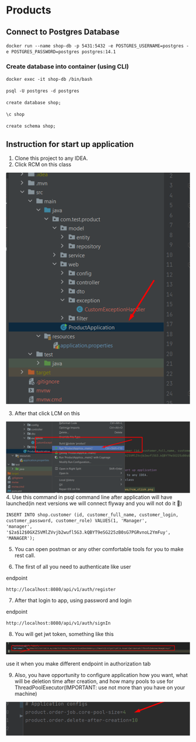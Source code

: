 ﻿# Products

## Connect to Postgres Database

```
docker run --name shop-db -p 5431:5432 -e POSTGRES_USERNAME=postgres -e POSTGRES_PASSWORD=postgres postgres:14.1
```

### Create database into container (using CLI)

```
docker exec -it shop-db /bin/bash

psql -U postgres -d postgres

create database shop;

\c shop

create schema shop;
```

## Instruction for start up application

1. Clone this project to any IDEA.
2. Click RCM on this class

![rcm_click.png](images/rcm_click.png)

3. After that click LCM on this

![lcm_click.png](images/lcm_click.png)
4. Use this command in psql command line after application will have launched(in next versions we will connect flyway and you will not do it 🙂)
```
INSERT INTO shop.customer (id, customer_full_name, customer_login, customer_password, customer_role) VALUES(1, 'Manager',
'manager', '$2a$12$0GXZSVMlZVvjb2wufl5G3.kQBYT9eSG225zB0sG7PGRvnoL2YmFuy', 'MANAGER');
```

5. You can open postman or any other comfortable tools for you to make
   rest call.

6. The first of all you need to authenticate like user

endpoint

```
http://localhost:8080/api/v1/auth/register
```

7. After that login to app, using password and login

endpoint

```
http://localhost:8080/api/v1/auth/signIn
```

8. You will get jwt token, something like this

![jwt_token.png](images/jwt_token.png)

use it when you make different endpoint in authorization tab

9. Also, you have opportunity to configure application how you want,
   what will be deletion time after creation, and how many pools to use
   for ThreadPoolExecutor(IMPORTANT: use not more than you have on your machine)

![configuration.png](images/configuration.png)
